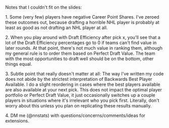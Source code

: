 <p>Notes that I couldn't fit on the slides:</p>
<p>1. Some (very few) players have negative Career Point Shares. I've zeroed these outcomes out, because drafting a horrible NHL player is probably at least as good as not drafting an NHL player at all.</p>
<p>2. When you play around with Draft Efficiency after pick x, you'll see that a lot of the Draft Efficiency percentages go to 0 if teams can't find value in later rounds. At that point, there's not much value in ranking them, although my general rule is to order them based on Perfect Draft Value. The team with the most opportunities to draft well should be on the bottom, other things equal.
<p>3. Subtle point that really doesn't matter at all: The way I've written my code does not abide by the strictest interpretation of Backwards Best Player Available. I do a slight reordering in cases where the best players available are also available at your next pick. This does not impact the optimal player portfolio or Perfect Draft Value, it just occasionally switches up a couple players in situations where it's irrelevant who you pick first. Literally, don't worry about this unless you plan on replicating these results manually.
<p>4. DM me (@nnstats) with questions/concerns/comments/ideas for extensions.</p>
